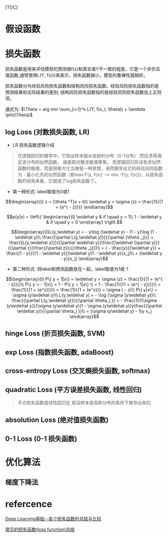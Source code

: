 [TOC]

# 假设函数

# 损失函数

损失函数是用来评估模型的预测值f(x)和真实值Y不一致的程度，它是一个非负实值函数,通常使用L(Y, f(x))来表示，损失函数越小，模型的鲁棒性就越好。

损失函数分为经验风险损失函数和结构风险损失函数。经验风险损失函数指的是 预测结果和实际结果的差别; 结构风险损失函数指的是经验风险损失函数加上正则项。

通式为: $\Theta = arg min \sum_{i=1}^n L(Y, f(x_i; \theta)) + \lambda \phi(\Theta)$

## log Loss (对数损失函数, LR)

- LR 损失函数逻辑介绍

> 在逻辑回归的推导中，它假设样本服从伯努利分布（0-1分布）
> 然后求得满足该分布的似然函数，
> 接着取对数求极值等等。
> 而逻辑回归并没有求似然函数的极值，而是把极大化当做是一种思想，进而推导出它的经验风险函数为：最小化负的似然函数（即max F(y, f(x)) —-> min -F(y, f(x)))。从损失函数的视角来看，它就成了log损失函数了。

- 第一种形式: label取值为0或1

$$\begin{array}{l}
z = {\theta ^T}x + b\\
\widehat y = \sigma (z) = \frac{1}{{1 + {e^{ - z}}}}
\end{array}$$

$$p(y|x) = \left\{ \begin{array}{l}
\widehat y & if \quad y = 1\\
1 - \widehat y & if \quad y = 0
\end{array} \right.$$

$$\begin{array}{l}L(y,\widehat y) =  - y\log (\widehat y) - (1 - y)\log (1 - \widehat y)\\
\frac{{\partial L(y,\widehat y)}}{{\partial {\theta _j}}} = \frac{{L(y,\widehat y)}}{{\partial \widehat y}}\frac{{\widehat {\partial y}}}{{\partial z}}\frac{{\partial z}}{{{\theta _j}}}\\
 = ( - \frac{y}{{\widehat y}} + \frac{{1 - y}}{{1 - \widehat y}})\widehat y(1 - \widehat y){x_j}\\
 = (\widehat y - y){x_j}
\end{array}$$

- 第二种形式: 将label和预测函数放在一起，label取值为1或-1

$$\begin{array}{l}
P\{ y = 1|x\}  = \widehat y = \sigma (z) = \frac{1}{{1 + {e^{ - z}}}}\\
P\{ y =  - 1|x\}  = 1 - P\{ y = 1|x\} \\
 = 1 - \frac{1}{{1 + {e^{ - z}}}}\\
 = \frac{1}{{1 + {e^z}}}\\
 = \frac{1}{{1 + {e^z}}} = \sigma ( - z)\\
P\{ y|x\}  = \sigma (y\widehat y)\\
L(y,\widehat y) =  - \log (\sigma (y\widehat y))\\
\frac{{\partial L(y,\widehat y)}}{{\partial \theta_j }} =  - \frac{1}{{\sigma (y\widehat y)}}\sigma (y\widehat y)(1 - \sigma (y\widehat y))y\frac{{\partial \widehat y}}{{\partial \theta_j }}\\
 = (\sigma (y\widehat y) - 1)y x_j
\end{array}$$

## hinge Loss (折页损失函数, SVM)

## exp Loss (指数损失函数, adaBoost)

## cross-entropy Loss (交叉熵损失函数, softmax)

## quadratic Loss (平方误差损失函数, 线性回归)

> 平方损失函数是线性回归在 假设样本是高斯分布的条件下推导出来的

## absolution Loss (绝对值损失函数)

## 0-1 Loss (0-1 损失函数)



# 优化算法

## 梯度下降法

# refercence

[Deep Learning基础--各个损失函数的总结与比较](https://www.cnblogs.com/shixiangwan/p/7953591.html)

[常见的损失函数(loss function)总结](https://zhuanlan.zhihu.com/p/58883095)
